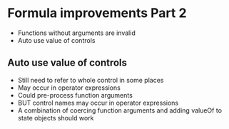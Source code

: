 Formula improvements Part 2
===========================

- Functions without arguments are invalid
- Auto use value of controls

Auto use value of controls
--------------------------

- Still need to refer to whole control in some places
- May occur in operator expressions
- Could pre-process function arguments
- BUT control names may occur in operator expressions
- A combination of coercing function arguments and adding valueOf to state objects should work
